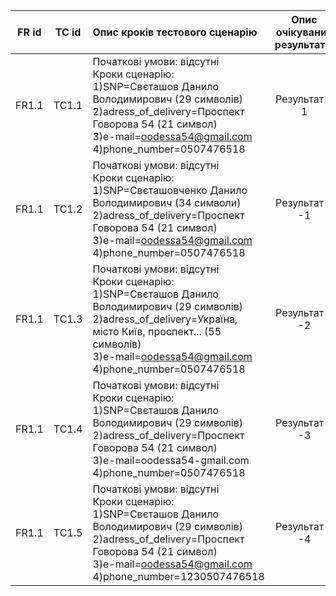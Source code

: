 |FR id|TC id|Опис кроків тестового сценарію|Опис очікуваних результатів|
|:-:|:-:|:-|:-:|
|FR1.1|TC1.1|Початкові умови: відсутні <br> Кроки сценарію: <br> 1)SNP=Свєташов Данило Володимирович (29 символів) <br> 2)adress_of_delivery=Проспект Говорова 54 (21 символ) <br> 3)e-mail=oodessa54@gmail.com <br> 4)phone_number=0507476518 |Результат = 1|
|FR1.1|TC1.2|Початкові умови: відсутні <br> Кроки сценарію: <br> 1)SNP=Свєташовченко Данило Володимирович (34 символи) <br> 2)adress_of_delivery=Проспект Говорова 54 (21 символ) <br> 3)e-mail=oodessa54@gmail.com <br> 4)phone_number=0507476518|Результат = -1|
|FR1.1|TC1.3|Початкові умови: відсутні <br> Кроки сценарію: <br> 1)SNP=Свєташов Данило Володимирович (29 символів) <br> 2)adress_of_delivery=Україна, місто Київ, проспект... (55 символів) <br> 3)e-mail=oodessa54@gmail.com <br> 4)phone_number=0507476518|Результат = -2|
|FR1.1|TC1.4|Початкові умови: відсутні <br> Кроки сценарію: <br> 1)SNP=Свєташов Данило Володимирович (29 символів) <br> 2)adress_of_delivery=Проспект Говорова 54 (21 символ) <br> 3)e-mail=oodessa54-gmail.com <br> 4)phone_number=0507476518 |Результат = -3|
|FR1.1|TC1.5|Початкові умови: відсутні <br> Кроки сценарію: <br> 1)SNP=Свєташов Данило Володимирович (29 символів) <br> 2)adress_of_delivery=Проспект Говорова 54 (21 символ) <br> 3)e-mail=oodessa54@gmail.com <br> 4)phone_number=1230507476518 |Результат = -4|
